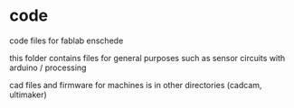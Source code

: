 code
====

code files for fablab enschede

this folder contains files for general purposes such as sensor circuits with arduino / processing

cad files and firmware for machines is in other directories (cadcam, ultimaker)
